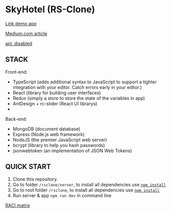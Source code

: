 SkyHotel (RS-Clone)
=============================
[Link demo app](https://trusting-aryabhata-0714bb.netlify.app/)


[Medium.com article](https://medium.com/@olkamichi/rs-clone-%D1%84%D0%B8%D0%BD%D0%B0%D0%BB%D1%8C%D0%BD%D1%8B%D0%B9-%D0%BF%D1%80%D0%BE%D0%B5%D0%BA%D1%82-%D0%B2-rsschool-79a1351fec1c)


[api: disabled](https://rapidapi.com/tipsters/api/booking-com/)

STACK
------------

Front-end:
  - TypeScript (adds additional syntax to JavaScript to support a tighter integration with your editor. Catch errors early in your editor.)
  - React (library for building user interfaces)
  - Redux (simply a store to store the state of the variables in app)
  - AntDesign + rc-slider (React UI librarys)
  - 
Back-end: 
  - MongoDB (document database)
  - Express (Node.js web framework)
  - NodeJS (the premier JavaScript web server)
  - bcrypt (library to help you hash passwords)
  - jsonwebtoken (an implementation of JSON Web Tokens)


QUICK START
-----------

1. Clone this repository.
2. Go to folder `/rsclone/server`, to install all dependencies use [`npm install`](https://docs.npmjs.com/cli/install) 
3. Go to root folder `/rsclone`, to install all dependencies use [`npm install`](https://docs.npmjs.com/cli/install)   
4. Run server & app `npm run dev` in command line


[RACI matrix](https://docs.google.com/spreadsheets/d/1X58XCUFcG4yEPAv-GUkUcwUsyX-ekokds16R43Ttu-A/edit?usp=sharing)
